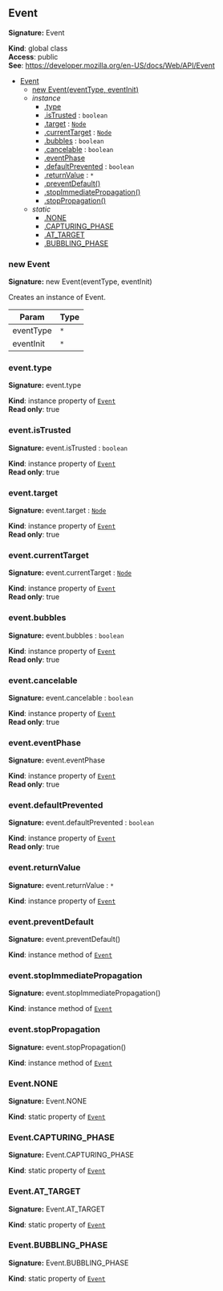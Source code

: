 ## Event
**Signature:** Event

**Kind**: global class  
**Access**: public  
**See**: https://developer.mozilla.org/en-US/docs/Web/API/Event  

* [Event](#event)
    * [new Event(eventType, eventInit)](#new-event-new)
    * _instance_
        * [.type](#event-type)
        * [.isTrusted](#event-istrusted) : `boolean`
        * [.target](#event-target) : [`Node`](#node)
        * [.currentTarget](#event-currenttarget) : [`Node`](#node)
        * [.bubbles](#event-bubbles) : `boolean`
        * [.cancelable](#event-cancelable) : `boolean`
        * [.eventPhase](#event-eventphase)
        * [.defaultPrevented](#event-defaultprevented) : `boolean`
        * [.returnValue](#event-returnvalue) : `*`
        * [.preventDefault()](#event-preventdefault)
        * [.stopImmediatePropagation()](#event-stopimmediatepropagation)
        * [.stopPropagation()](#event-stoppropagation)
    * _static_
        * [.NONE](#eventnone)
        * [.CAPTURING_PHASE](#eventcapturing-phase)
        * [.AT_TARGET](#eventat-target)
        * [.BUBBLING_PHASE](#eventbubbling-phase)

### new Event
**Signature:** new Event(eventType, eventInit)

Creates an instance of Event.


| Param | Type |
| --- | --- |
| eventType | `*` | 
| eventInit | `*` | 

### event.type
**Signature:** event.type

**Kind**: instance property of [`Event`](#event)  
**Read only**: true  
### event.isTrusted
**Signature:** event.isTrusted : `boolean`

**Kind**: instance property of [`Event`](#event)  
**Read only**: true  
### event.target
**Signature:** event.target : [`Node`](#node)

**Kind**: instance property of [`Event`](#event)  
**Read only**: true  
### event.currentTarget
**Signature:** event.currentTarget : [`Node`](#node)

**Kind**: instance property of [`Event`](#event)  
**Read only**: true  
### event.bubbles
**Signature:** event.bubbles : `boolean`

**Kind**: instance property of [`Event`](#event)  
**Read only**: true  
### event.cancelable
**Signature:** event.cancelable : `boolean`

**Kind**: instance property of [`Event`](#event)  
**Read only**: true  
### event.eventPhase
**Signature:** event.eventPhase

**Kind**: instance property of [`Event`](#event)  
**Read only**: true  
### event.defaultPrevented
**Signature:** event.defaultPrevented : `boolean`

**Kind**: instance property of [`Event`](#event)  
**Read only**: true  
### event.returnValue
**Signature:** event.returnValue : `*`

**Kind**: instance property of [`Event`](#event)  
### event.preventDefault
**Signature:** event.preventDefault()

**Kind**: instance method of [`Event`](#event)  
### event.stopImmediatePropagation
**Signature:** event.stopImmediatePropagation()

**Kind**: instance method of [`Event`](#event)  
### event.stopPropagation
**Signature:** event.stopPropagation()

**Kind**: instance method of [`Event`](#event)  
### Event.NONE
**Signature:** Event.NONE

**Kind**: static property of [`Event`](#event)  
### Event.CAPTURING_PHASE
**Signature:** Event.CAPTURING_PHASE

**Kind**: static property of [`Event`](#event)  
### Event.AT_TARGET
**Signature:** Event.AT_TARGET

**Kind**: static property of [`Event`](#event)  
### Event.BUBBLING_PHASE
**Signature:** Event.BUBBLING_PHASE

**Kind**: static property of [`Event`](#event)  
